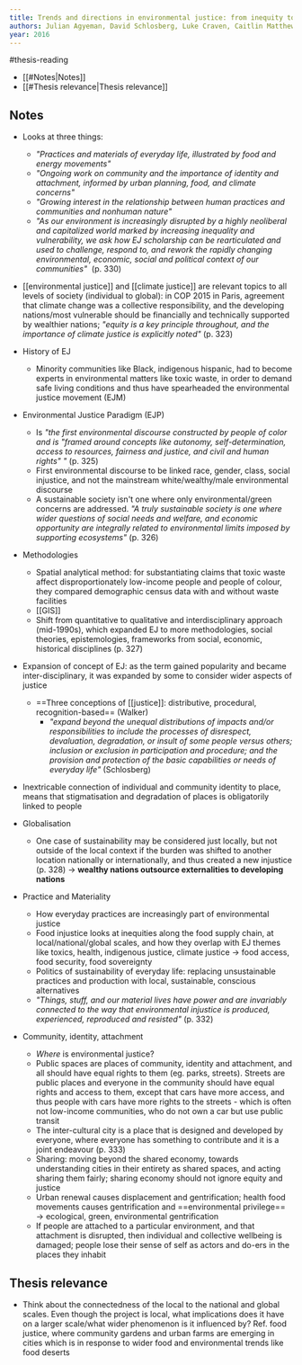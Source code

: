 ```yaml
---
title: Trends and directions in environmental justice: from inequity to everyday life, community, and just sustainabilities
authors: Julian Agyeman, David Schlosberg, Luke Craven, Caitlin Matthews
year: 2016
---
```

#thesis-reading

- [[#Notes|Notes]]
- [[#Thesis relevance|Thesis relevance]]


## Notes

- Looks at three things:
	- *"Practices and materials of everyday life, illustrated by food and energy movements"*
	- *"Ongoing work on community and the importance of identity and attachment, informed by urban planning, food, and climate concerns"*
	- *"Growing interest in the relationship between human practices and communities and nonhuman nature"*
	- *"As our environment is increasingly disrupted by a highly neoliberal and capitalized world marked by increasing inequality and vulnerability, we ask how EJ scholarship can be rearticulated and used to challenge, respond to, and rework the rapidly changing environmental, economic, social and political context of our communities"*  (p. 330)

- [[environmental justice]] and [[climate justice]] are relevant topics to all levels of society (individual to global): in COP 2015 in Paris, agreement that climate change was a collective responsibility, and the developing nations/most vulnerable should be financially and technically supported by wealthier nations; *"equity is a key principle throughout, and the importance of climate justice is explicitly noted"* (p. 323)

- History of EJ
	- Minority communities like Black, indigenous hispanic, had to become experts in environmental matters like toxic waste, in order to demand safe living conditions and thus have spearheaded the environmental justice movement (EJM)

- Environmental Justice Paradigm (EJP) 
	- Is *"the first environmental discourse constructed by people of color and is "framed around concepts like autonomy, self-determination, access to resources, fairness and justice, and civil and human rights" "* (p. 325)
	- First environmental discourse to be linked race, gender, class, social injustice, and not the mainstream white/wealthy/male environmental discourse
	- A sustainable society isn't one where only environmental/green concerns are addressed. *"A truly sustainable society is one where wider questions of social needs and welfare, and economic opportunity are integrally related to environmental limits imposed by supporting ecosystems"* (p. 326)

- Methodologies
	- Spatial analytical method: for substantiating claims that toxic waste affect disproportionately low-income people and people of colour, they compared demographic census data with and without waste facilities
	- [[GIS]]
	- Shift from quantitative to qualitative and interdisciplinary approach (mid-1990s), which expanded EJ to more methodologies, social theories, epistemologies, frameworks from social, economic, historical disciplines (p. 327)

- Expansion of concept of EJ: as the term gained popularity and became inter-disciplinary, it was expanded by some to consider wider aspects of justice
	- ==Three conceptions of [[justice]]: distributive, procedural, recognition-based== (Walker)
		-  *"expand beyond the unequal distributions of impacts and/or responsibilities to include the processes of disrespect, devaluation, degradation, or insult of some people versus others; inclusion or exclusion in participation and procedure; and the provision and protection of the basic capabilities or needs of everyday life"* (Schlosberg)

- Inextricable connection of individual and community identity to place, means that stigmatisation and degradation of places is obligatorily linked to people
- Globalisation
	- One case of sustainability may be considered just locally, but not outside of the local context if the burden was shifted to another location nationally or internationally, and thus created a new injustice (p. 328) $\rightarrow$ **wealthy nations outsource externalities to developing nations**

- Practice and Materiality
	- How everyday practices are increasingly part of environmental justice
	- Food injustice looks at inequities along the food supply chain, at local/national/global scales, and how they overlap with EJ themes like toxics, health, indigenous justice, climate justice $\rightarrow$ food access, food security, food sovereignty
	- Politics of sustainability of everyday life: replacing unsustainable practices and production with local, sustainable, conscious alternatives
	- *"Things, stuff, and our material lives have power and are invariably connected to the way that environmental injustice is produced, experienced, reproduced and resisted"* (p. 332)

- Community, identity, attachment
	- *Where* is environmental justice?
	- Public spaces are places of community, identity and attachment, and all should have equal rights to them (eg. parks, streets). Streets are public places and everyone in the community should have equal rights and access to them, except that cars have more access, and thus people with cars have more rights to the streets - which is often not low-income communities, who do not own a car but use public transit
	- The inter-cultural city is a place that is designed and developed by everyone, where everyone has something to contribute and it is a joint endeavour (p. 333)
	- Sharing: moving beyond the shared economy, towards understanding cities in their entirety as shared spaces, and acting sharing them fairly; sharing economy should not ignore equity and justice
	- Urban renewal causes displacement and gentrification; health food movements causes gentrification and ==environmental privilege== $\rightarrow$ ecological, green, environmental gentrification
	- If people are attached to a particular environment, and that attachment is disrupted, then individual and collective wellbeing is damaged; people lose their sense of self as actors and do-ers in the places they inhabit


## Thesis relevance
- Think about the connectedness of the local to the national and global scales. Even though the project is local, what implications does it have on a larger scale/what wider phenomenon is it influenced by? Ref. food justice, where community gardens and urban farms are emerging in cities which is in response to wider food and environmental trends like food deserts